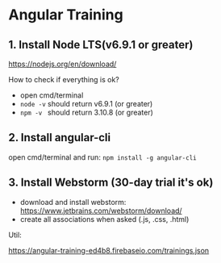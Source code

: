 # Angular Training

## 1. Install Node LTS(v6.9.1 or greater)

https://nodejs.org/en/download/

How to check if everything is ok?

- open cmd/terminal
- ```node -v``` should return v6.9.1 (or greater)
- ```npm -v ``` should return 3.10.8 (or greater)

## 2. Install angular-cli
open cmd/terminal and run: ```npm install -g angular-cli```


## 3. Install Webstorm (30-day trial it's ok)

- download and install webstorm: https://www.jetbrains.com/webstorm/download/
- create all associations when asked (.js, .css, .html)



Util:

https://angular-training-ed4b8.firebaseio.com/trainings.json
